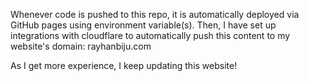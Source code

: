 Whenever code is pushed to this repo, it is automatically deployed via GitHub pages using environment variable(s). Then, I have set up integrations with cloudflare to automatically push this content to my website's domain: rayhanbiju.com 

As I get more experience, I keep updating this website!
